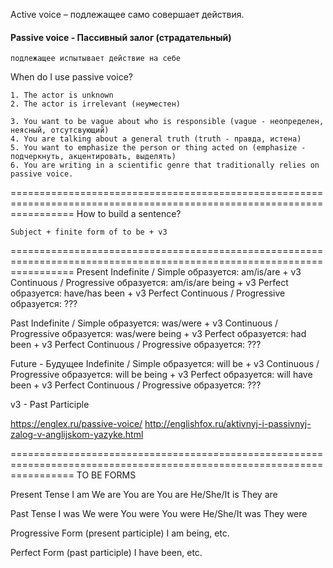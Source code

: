 Active voice –
    подлежащее само совершает действия.

#### Passive voice - Пассивный залог (страдательный)
    подлежащее испытывает действие на себе

When do I use passive voice?

    1. The actor is unknown
    2. The actor is irrelevant (неуместен)

    3. You want to be vague about who is responsible (vague - неопределен, неясный, отсутсвующий)
    4. You are talking about a general truth (truth - правда, истена)
    5. You want to emphasize the person or thing acted on (emphasize - подчеркнуть, акцентировать, выделять)
    6. You are writing in a scientific genre that traditionally relies on passive voice.

=======================================================================================================================
How to build a sentence?

    Subject + finite form of to be + v3

=======================================================================================================================
Present
    Indefinite / Simple
        образуется: am/is/are + v3
    Continuous / Progressive
        образуется: am/is/are being + v3
    Perfect
        образуется: have/has been + v3
    Perfect Continuous / Progressive
        образуется: ???

Past
    Indefinite / Simple
        образуется: was/were + v3
    Continuous / Prоgressive
        образуется: was/were being + v3
    Perfect
        образуется: had been + v3
    Perfect Continuous / Progressive
        образуется: ???

Future - Будущее
    Indefinite / Simple
        образуется: will be + v3
    Continuous / Progressive
        образуется: will be being + v3
    Perfect
        образуется: will have been + v3
    Perfect Continuous / Progressive
        образуется: ???

v3 - Past Participle

https://englex.ru/passive-voice/
http://englishfox.ru/aktivnyj-i-passivnyj-zalog-v-anglijskom-yazyke.html

=======================================================================================================================
TO BE FORMS

Present Tense
    I am	        We are
    You are	        You are
    He/She/It is	They are

Past Tense
    I was	        We were
    You were	    You were
    He/She/It was	They were

Progressive Form (present participle)
    I am being, etc.

Perfect Form (past participle)
    I have been, etc.